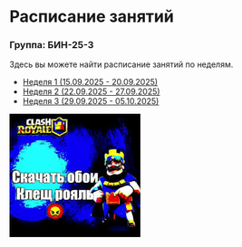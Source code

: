 # Расписание занятий

### Группа: БИН-25-3

Здесь вы можете найти расписание занятий по неделям.

* [Неделя 1 (15.09.2025 - 20.09.2025)](timetable_1w.md)
* [Неделя 2 (22.09.2025 - 27.09.2025)](timetable_2w.md)
* [Неделя 3 (29.09.2025 - 05.10.2025)](timetable_3w.md)

![Общее расписание](ClashRoyale.jpg)
